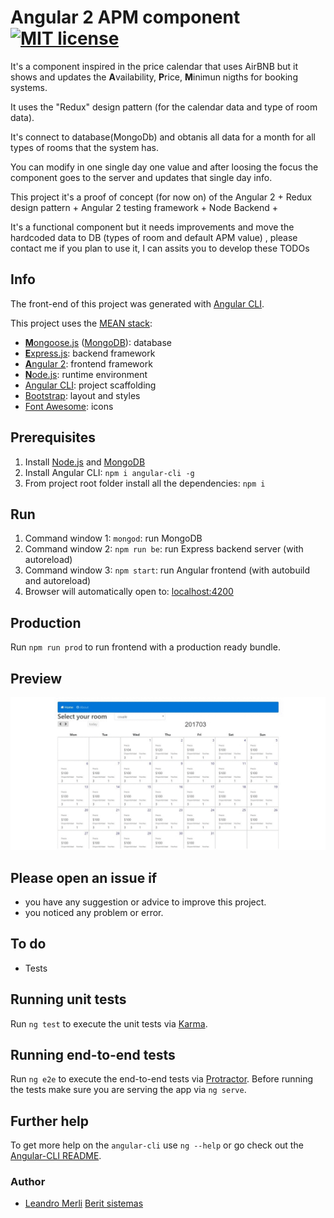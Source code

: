 # Angular 2 APM component   [![MIT license](http://img.shields.io/badge/license-MIT-lightgrey.svg)](http://opensource.org/licenses/MIT)

It's a component inspired in the price calendar that uses AirBNB but it shows and updates the **A**vailability, **P**rice, **M**inimun nigths for booking systems.

It uses the "Redux" design pattern (for the calendar data and type of room data).

It's connect to database(MongoDb) and obtanis all data for a month for all types of rooms that the system has.

You can modify in one single day one value and after loosing the focus the component goes to the server and updates that single day info.

This project it's a proof of concept (for now on) of the Angular 2 + Redux design pattern + Angular 2 testing framework + Node Backend + 

It's a functional component but it needs improvements and move the hardcoded data to DB (types of room and default APM value)
, please contact me if you plan to use it, I can assits you to develop these TODOs


## Info

The front-end of this project was generated with [Angular CLI](https://github.com/angular/angular-cli).

This project uses the [MEAN stack](https://en.wikipedia.org/wiki/MEAN_(software_bundle)):
* [**M**ongoose.js](http://www.mongoosejs.com) ([MongoDB](https://www.mongodb.com)): database
* [**E**xpress.js](http://expressjs.com): backend framework
* [**A**ngular 2](https://angular.io): frontend framework
* [**N**ode.js](https://nodejs.org): runtime environment
* [Angular CLI](https://cli.angular.io): project scaffolding
* [Bootstrap](http://www.getbootstrap.com): layout and styles
* [Font Awesome](http://fontawesome.io): icons

## Prerequisites
1. Install [Node.js](https://nodejs.org) and [MongoDB](https://www.mongodb.com)
2. Install Angular CLI: `npm i angular-cli -g`
3. From project root folder install all the dependencies: `npm i`

## Run
1. Command window 1: `mongod`: run MongoDB
2. Command window 2: `npm run be`: run Express backend server (with autoreload)
3. Command window 3: `npm start`: run Angular frontend (with autobuild and autoreload)
4. Browser will automatically open to: [localhost:4200](http://localhost:4200)

## Production
Run `npm run prod` to run frontend with a production ready bundle.

## Preview
![Preview](https://raw.githubusercontent.com/beritsistemas/ng2-booking-admin-component/master/demo.gif "Preview")

## Please open an issue if
* you have any suggestion or advice to improve this project.
* you noticed any problem or error.

## To do
* Tests

## Running unit tests
Run `ng test` to execute the unit tests via [Karma](https://karma-runner.github.io).

## Running end-to-end tests
Run `ng e2e` to execute the end-to-end tests via [Protractor](http://www.protractortest.org/). 
Before running the tests make sure you are serving the app via `ng serve`.

## Further help
To get more help on the `angular-cli` use `ng --help` or go check out the [Angular-CLI README](https://github.com/angular/angular-cli/blob/master/README.md).

### Author
* [Leandro Merli](https://github.com/BeritSistemas) [Berit sistemas](https://beritsistemas.com)
